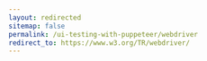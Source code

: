 ```yaml
---
layout: redirected
sitemap: false
permalink: /ui-testing-with-puppeteer/webdriver
redirect_to: https://www.w3.org/TR/webdriver/
---
```


